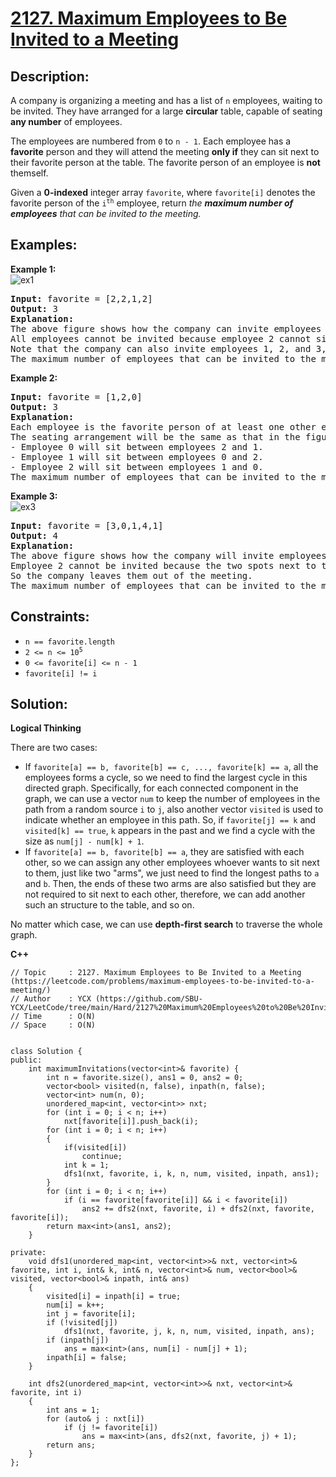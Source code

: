 # [2127. Maximum Employees to Be Invited to a Meeting](https://leetcode.com/problems/maximum-employees-to-be-invited-to-a-meeting/)


## Description:

<p>A company is organizing a meeting and has a list of <code>n</code> employees, waiting to be invited. They have arranged for a large <strong>circular</strong> table, capable of seating <strong>any number</strong> of employees.</p>

<p>The employees are numbered from <code>0</code> to <code>n - 1</code>. Each employee has a <strong>favorite</strong> person and they will attend the meeting <strong>only if</strong> they can sit next to their favorite person at the table. The favorite person of an employee is <strong>not</strong> themself.</p>

<p>Given a <strong>0-indexed</strong> integer array <code>favorite</code>, where <code>favorite[i]</code> denotes the favorite person of the <code>i<sup>th</sup></code> employee, return <em>the <strong>maximum number of employees</strong> that can be invited to the meeting.</em></p>


## Examples:

<strong>Example 1:</strong>
<br/>![ex1](https://assets.leetcode.com/uploads/2021/12/14/ex1.png)
<pre>
<strong>Input:</strong> favorite = [2,2,1,2]
<strong>Output:</strong> 3
<strong>Explanation:</strong> 
The above figure shows how the company can invite employees 0, 1, and 2, and seat them at the round table.
All employees cannot be invited because employee 2 cannot sit beside employees 0, 1, and 3, simultaneously.
Note that the company can also invite employees 1, 2, and 3, and give them their desired seats.
The maximum number of employees that can be invited to the meeting is 3. 
</pre>

<strong>Example 2:</strong>
<pre>
<strong>Input:</strong> favorite = [1,2,0]
<strong>Output:</strong> 3
<strong>Explanation:</strong> 
Each employee is the favorite person of at least one other employee, and the only way the company can invite them is if they invite every employee.
The seating arrangement will be the same as that in the figure given in example 1:
- Employee 0 will sit between employees 2 and 1.
- Employee 1 will sit between employees 0 and 2.
- Employee 2 will sit between employees 1 and 0.
The maximum number of employees that can be invited to the meeting is 3.
</pre>

<strong>Example 3:</strong>
<br/>![ex3](https://assets.leetcode.com/uploads/2021/12/14/ex2.png)
<pre>
<strong>Input:</strong> favorite = [3,0,1,4,1]
<strong>Output:</strong> 4
<strong>Explanation:</strong> 
The above figure shows how the company will invite employees 0, 1, 3, and 4, and seat them at the round table.
Employee 2 cannot be invited because the two spots next to their favorite employee 1 are taken.
So the company leaves them out of the meeting.
The maximum number of employees that can be invited to the meeting is 4.
</pre>


## Constraints:

<ul>
    <li><code>n == favorite.length</code></li>
    <li><code>2 &lt;= n &lt;= 10<sup>5</sup></code></li>
    <li><code>0 &lt;= favorite[i] &lt;= n - 1</code></li>
    <li><code>favorite[i] != i</code></li>
</ul>


## Solution:

<strong>Logical Thinking</strong>
<p>There are two cases:</p>

<ul>
    <li>If <code>favorite[a] == b, favorite[b] == c, ..., favorite[k] == a</code>, all the employees forms a cycle, so we need to find the largest cycle in this directed graph. Specifically, for each connected component in the graph, we can use a vector <code>num</code> to keep the number of employees in the path from a random source <code>i</code> to <code>j</code>, also another vector <code>visited</code> is used to indicate whether an employee in this path. So, if <code>favorite[j] == k</code> and <code>visited[k] == true</code>, <code>k</code> appears in the past and we find a cycle with the size as <code>num[j] - num[k] + 1</code>.</li>
    <li>If <code>favorite[a] == b, favorite[b] == a</code>, they are satisfied with each other, so we can assign any other employees whoever wants to sit next to them, just like two "arms", we just need to find the longest paths to <code>a</code> and <code>b</code>. Then, the ends of these two arms are also satisfied but they are not required to sit next to each other, therefore, we can add another such an structure to the table, and so on.</li>
</ul>

<p>No matter which case, we can use <strong>depth-first search</strong> to traverse the whole graph.</p>


<strong>C++</strong>

```
// Topic     : 2127. Maximum Employees to Be Invited to a Meeting (https://leetcode.com/problems/maximum-employees-to-be-invited-to-a-meeting/)
// Author    : YCX (https://github.com/SBU-YCX/LeetCode/tree/main/Hard/2127%20Maximum%20Employees%20to%20Be%20Invited%20to%20a%20Meeting)
// Time      : O(N) 
// Space     : O(N)


class Solution {
public:
    int maximumInvitations(vector<int>& favorite) {
        int n = favorite.size(), ans1 = 0, ans2 = 0;
        vector<bool> visited(n, false), inpath(n, false);
        vector<int> num(n, 0);
        unordered_map<int, vector<int>> nxt;
        for (int i = 0; i < n; i++)
            nxt[favorite[i]].push_back(i);
        for (int i = 0; i < n; i++)
        {
            if(visited[i])
                continue;
            int k = 1;
            dfs1(nxt, favorite, i, k, n, num, visited, inpath, ans1);
        }
        for (int i = 0; i < n; i++)
            if (i == favorite[favorite[i]] && i < favorite[i])
                ans2 += dfs2(nxt, favorite, i) + dfs2(nxt, favorite, favorite[i]);
        return max<int>(ans1, ans2);
    }
    
private:
    void dfs1(unordered_map<int, vector<int>>& nxt, vector<int>& favorite, int i, int& k, int& n, vector<int>& num, vector<bool>& visited, vector<bool>& inpath, int& ans)
    {
        visited[i] = inpath[i] = true;
        num[i] = k++;
        int j = favorite[i];
        if (!visited[j])
            dfs1(nxt, favorite, j, k, n, num, visited, inpath, ans);
        if (inpath[j])
            ans = max<int>(ans, num[i] - num[j] + 1);
        inpath[i] = false;
    }
    
    int dfs2(unordered_map<int, vector<int>>& nxt, vector<int>& favorite, int i)
    {
        int ans = 1;
        for (auto& j : nxt[i])
            if (j != favorite[i])
                ans = max<int>(ans, dfs2(nxt, favorite, j) + 1);
        return ans;
    }
};
```

